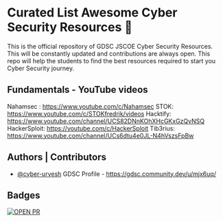 # Curated List Awesome Cyber Security Resources 🚀
This is the official repository of GDSC JSCOE Cyber Security Resources. This will be constantly updated and contributions are always open. This repo will help the students to find the best resources required to start you Cyber Security journey. 

## Fundamentals - YouTube videos 

Nahamsec : https://www.youtube.com/c/Nahamsec
STOK: https://www.youtube.com/c/STOKfredrik/videos
Hacktify: https://www.youtube.com/channel/UCS82DNnKOhXHcGKxGzQvNSQ
HackerSploit: https://youtube.com/c/HackerSploit
Tib3rius: https://www.youtube.com/channel/UCs6dtu4e0JL-N4hVszsFpBw

## Authors | Contributors 

- [@cyber-urvesh](https://github.com/cyber-urvesh)
 GDSC Profile - https://gdsc.community.dev/u/mjx6uq/ 

## Badges 

[![OPEN PR](https://badgen.net/github/open-prs/GDSC-JSCOE/Cyber-Security-CheatSheet)](https://badgen.net/github/open-prs/GDSC-JSCOE/Cyber-Security-CheatSheet)

